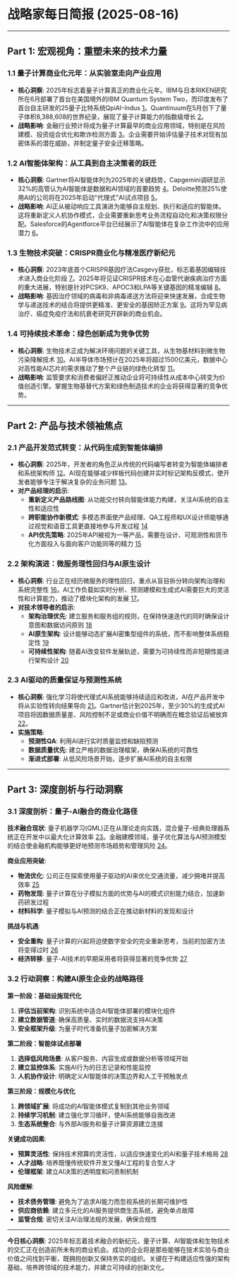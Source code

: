 # 战略家每日简报 (2025-08-16)

---

## Part 1: 宏观视角：重塑未来的技术力量

### 1.1 **量子计算商业化元年：从实验室走向产业应用**
- **核心洞察**: 2025年标志着量子计算真正的商业化元年。IBM与日本RIKEN研究所在6月部署了首台在美国境外的IBM Quantum System Two，而印度发布了首台自主研发的25量子比特系统QpiAI-Indus [1](https://ts2.tech/en/global-technology-trends-in-june-2025-ai-quantum-evs-space-beyond/)。Quantinuum在5月创下了量子体积8,388,608的世界纪录，展现了量子计算能力的指数级增长 [2](https://ts2.tech/en/global-technology-trends-in-june-2025-ai-quantum-evs-space-beyond/)。
- **战略影响**: 金融行业预计将成为量子计算最早的商业应用领域，特别是在风险建模、投资组合优化和欺诈检测方面 [3](https://www.moodys.com/web/en/us/insights/quantum/quantum-computings-six-most-important-trends-for-2025.html)。企业需要开始评估量子技术对现有加密体系的潜在威胁，并制定量子安全迁移策略。

### 1.2 **AI智能体架构：从工具到自主决策者的跃迁**
- **核心洞察**: Gartner将AI智能体列为2025年的关键趋势，Capgemini调研显示32%的高管认为AI智能体是数据和AI领域的首要趋势 [4](https://www.bbva.com/en/innovation/technology-trends-2025-from-quantum-computing-to-ai-agents/)。Deloitte预测25%使用AI的公司将在2025年启动"代理式"AI试点项目 [5](https://www.bbva.com/en/innovation/technology-trends-2025-from-quantum-computing-to-ai-agents/)。
- **战略影响**: AI正从被动响应工具演进为能够自主规划、执行和适应的智能体。这将重新定义人机协作模式，企业需要重新思考业务流程自动化和决策权限分配。Salesforce的Agentforce平台已经展示了AI智能体在复杂工作流中的应用潜力 [6](https://www.mckinsey.com/capabilities/mckinsey-digital/our-insights/superagency-in-the-workplace-empowering-people-to-unlock-ais-full-potential-at-work)。

### 1.3 **生物技术突破：CRISPR商业化与精准医疗新纪元**
- **核心洞察**: 2023年底首个CRISPR基因疗法Casgevy获批，标志着基因编辑技术进入商业化阶段 [7](https://www.labiotech.eu/in-depth/biotech-trends-2025/)。2025年将见证CRISPR技术在心血管代谢疾病治疗方面的重大进展，特别是针对PCSK9、APOC3和LPA等关键基因的精准编辑 [8](https://www.labiotech.eu/in-depth/biotech-trends-2025/)。
- **战略影响**: 基因治疗领域的病毒和非病毒递送方法将迎来快速发展，合成生物学与递送技术的结合将提供更精准、更安全的基因矫正方案 [9](https://www.labiotech.eu/in-depth/biotech-trends-2025/)。这将为罕见病治疗、癌症免疫疗法和抗衰老研究开辟新的商业机会。

### 1.4 **可持续技术革命：绿色创新成为竞争优势**
- **核心洞察**: 生物技术正成为解决环境问题的关键工具，从生物基材料到微生物污染降解技术 [10](https://www.sequencebiotech.com/blog/biotech-trends-2025)。AI半导体市场预计在2025年将超过1500亿美元，数据中心对高性能AI芯片的需求推动了整个产业链的绿色化转型 [11](https://ts2.tech/en/global-technology-trends-in-june-2025-ai-quantum-evs-space-beyond/)。
- **战略影响**: 监管要求和消费者偏好正推动企业将可持续性从成本中心转变为价值创造引擎。掌握生物基替代方案和绿色制造技术的企业将获得显著的竞争优势。

---

## Part 2: 产品与技术领袖焦点

### 2.1 **产品开发范式转变：从代码生成到智能体编排**
- **核心洞察**: 2025年，开发者的角色正从传统的代码编写者转变为智能体编排者和系统架构师 [12](https://www.itprotoday.com/software-development/software-development-trends-and-predictions-2025-from-industry-insiders)。AI现在能够减少样板代码创建并实时标记架构反模式，使开发者能够专注于解决复杂的业务问题 [13](https://www.datacenters.com/news/top-software-development-trends-to-watch-in-2025)。
- **对产品经理的启示**:
    - **重新定义产品路线图**: 从功能交付转向智能体能力构建，关注AI系统的自主性和适应性
    - **跨职能协作新模式**: 多模态界面使产品经理、QA工程师和UX设计师能够通过视觉和语音工具更直接地参与开发过程 [14](https://www.datacenters.com/news/top-software-development-trends-to-watch-in-2025)
    - **API优先策略**: 2025年API被视为一等产品，需要在设计、可观测性和货币化方面投入与面向客户功能同等的精力 [15](https://www.datacenters.com/news/top-software-development-trends-to-watch-in-2025)

### 2.2 **架构演进：微服务理性回归与AI原生设计**
- **核心洞察**: 行业正在经历微服务的理性回归，重点从盲目拆分转向架构治理和系统完整性 [16](https://www.itprotoday.com/software-development/software-development-trends-and-predictions-2025-from-industry-insiders)。AI工作负载如实时分析、预测建模和生成式AI需要巨大的灵活性和计算能力，推动了模块化架构的发展 [17](https://moduscreate.com/blog/ai-product-development-trends/)。
- **对技术领导者的启示**:
    - **架构治理优先**: 建立服务和服务组的规则，在保持快速迭代的同时确保设计意图和数据访问原则 [18](https://www.itprotoday.com/software-development/software-development-trends-and-predictions-2025-from-industry-insiders)
    - **AI原生架构**: 设计能够动态扩展AI密集型组件的系统，而不影响整体系统稳定性 [19](https://moduscreate.com/blog/ai-product-development-trends/)
    - **可持续性架构**: 随着AI改变软件发展轨迹，需要为可持续性而非短期性能进行架构设计 [20](https://www.itprotoday.com/software-development/software-development-trends-and-predictions-2025-from-industry-insiders)

### 2.3 **AI驱动的质量保证与预测性系统**
- **核心洞察**: 强化学习将使代理式AI系统能够持续适应和改进，AI在产品开发中将从实验性转向结果导向 [21](https://moduscreate.com/blog/ai-product-development-trends/)。Gartner估计到2025年，至少30%的生成式AI项目将因数据质量差、风险控制不足或商业价值不明确而在概念验证后被放弃 [22](https://moduscreate.com/blog/ai-product-development-trends/)。
- **实施策略**:
    - **预测性QA**: 利用AI进行实时质量监控和缺陷预测
    - **数据质量优先**: 建立严格的数据治理框架，确保AI系统的可靠性
    - **渐进式部署**: 从低风险场景开始，逐步扩展AI系统的自主权限

---

## Part 3: 深度剖析与行动洞察

### 3.1 **深度剖析：量子-AI融合的商业化路径**

**技术融合现状**: 量子机器学习(QML)正在从理论走向实践，混合量子-经典处理器系统正在开发中以最大化计算效率 [23](https://www.nitorinfotech.com/blog/the-future-of-ai-and-quantum-computing-in-2025/)。金融建模领域，量子优化算法与AI预测模型的结合使金融机构能够更好地预测市场趋势和管理风险 [24](https://www.nitorinfotech.com/blog/the-future-of-ai-and-quantum-computing-in-2025/)。

**商业应用突破**:
- **物流优化**: 公司正在探索使用量子驱动的AI来优化交通流量，减少拥堵并提高效率 [25](https://www.nitorinfotech.com/blog/the-future-of-ai-and-quantum-computing-in-2025/)
- **药物发现**: 量子计算在分子模拟方面的优势与AI的模式识别能力结合，加速新药研发过程
- **材料科学**: 量子模拟与AI预测的结合正在推动新材料的发现和设计

**挑战与机遇**:
- **安全重构**: 量子计算的兴起将迫使数字安全的完全重新思考，当前的加密方法将变得过时 [26](https://www.nitorinfotech.com/blog/the-future-of-ai-and-quantum-computing-in-2025/)
- **经济转移**: 量子-AI技术的早期采用者将获得显著的竞争优势 [27](https://www.nitorinfotech.com/blog/the-future-of-ai-and-quantum-computing-in-2025/)

### 3.2 **行动洞察：构建AI原生企业的战略路径**

**第一阶段：基础设施现代化**
1. **评估当前架构**: 识别系统中适合AI智能体部署的模块化组件
2. **建立数据管道**: 确保高质量、实时的数据流支持AI决策
3. **安全框架升级**: 为量子时代准备抗量子加密解决方案

**第二阶段：智能体试点部署**
1. **选择低风险场景**: 从客户服务、内容生成或数据分析等领域开始
2. **建立监控体系**: 实施AI行为的日志记录和性能监控
3. **人机协作设计**: 明确定义AI智能体的决策边界和人工干预触发点

**第三阶段：规模化与优化**
1. **跨领域扩展**: 将成功的AI智能体模式复制到其他业务领域
2. **持续学习机制**: 建立强化学习循环，使AI系统能够自我改进
3. **生态系统整合**: 与外部AI服务和量子计算资源建立连接

**关键成功因素**:
- **预算灵活性**: 保持技术预算的灵活性，以适应快速变化的AI和量子技术格局 [28](https://www.mckinsey.com/capabilities/mckinsey-digital/our-insights/superagency-in-the-workplace-empowering-people-to-unlock-ais-full-potential-at-work)
- **人才战略**: 培养既懂传统软件开发又懂AI工程的复合型人才
- **伦理框架**: 建立AI决策的透明度和问责制机制

**风险缓解**:
- **技术债务管理**: 避免为了追求AI能力而忽视系统的长期可维护性
- **供应商依赖**: 建立多元化的AI服务提供商生态系统，避免单点故障
- **监管合规**: 密切关注AI治理法规的发展，确保合规性

---

**今日核心洞察**: 2025年标志着技术融合的新纪元，量子计算、AI智能体和生物技术的交汇正在创造前所未有的商业机会。成功的企业将是那些能够在技术实验与商业价值之间找到平衡，既拥抱创新又保持务实的组织。关键在于构建适应性强的架构基础，培养跨领域的技术能力，并建立可持续的创新文化。